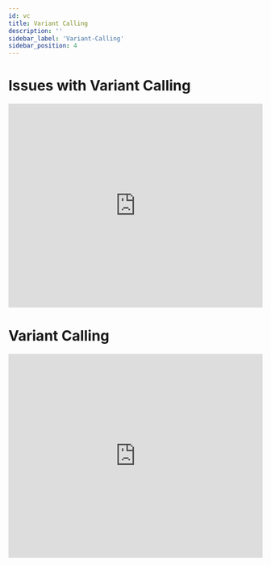 ```yaml
---
id: vc
title: Variant Calling
description: ''
sidebar_label: 'Variant-Calling'
sidebar_position: 4
---
```


# Issues with Variant Calling

<iframe src="https://docs.google.com/presentation/d/e/2PACX-1vRrIp6-0NUB3_NfioEQqV_YJKeZenwh4xViVMKB_adAP_XNJsnxGX-cvS4Ta0VXW_5Stlh2KHql4ESP/embed?start=false&amp;loop=false&amp;delayms=3000" allowfullscreen="true" mozallowfullscreen="true" webkitallowfullscreen="true" width="100%" height="404" frameborder="0"></iframe>

# Variant Calling

<iframe src="https://docs.google.com/presentation/d/e/2PACX-1vQHo1OWBXMPivhBSvoTE_TOj19qG_vVqz54PTXQe6bafYeUvLw5DJVvuncnp9OIoWUrm7DNQ9Z-_hww/embed?start=false&amp;loop=false&amp;delayms=3000" allowfullscreen="true" mozallowfullscreen="true" webkitallowfullscreen="true" width="100%" height="404px" frameborder="0"></iframe>
